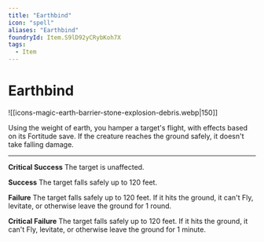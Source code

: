 ```yaml
---
title: "Earthbind"
icon: "spell"
aliases: "Earthbind"
foundryId: Item.S9lD92yCRybKoh7X
tags:
  - Item
---
```


# Earthbind
![[icons-magic-earth-barrier-stone-explosion-debris.webp|150]]

Using the weight of earth, you hamper a target's flight, with effects based on its Fortitude save. If the creature reaches the ground safely, it doesn't take falling damage.

* * *

**Critical Success** The target is unaffected.

**Success** The target falls safely up to 120 feet.

**Failure** The target falls safely up to 120 feet. If it hits the ground, it can't Fly, levitate, or otherwise leave the ground for 1 round.

**Critical Failure** The target falls safely up to 120 feet. If it hits the ground, it can't Fly, levitate, or otherwise leave the ground for 1 minute.
